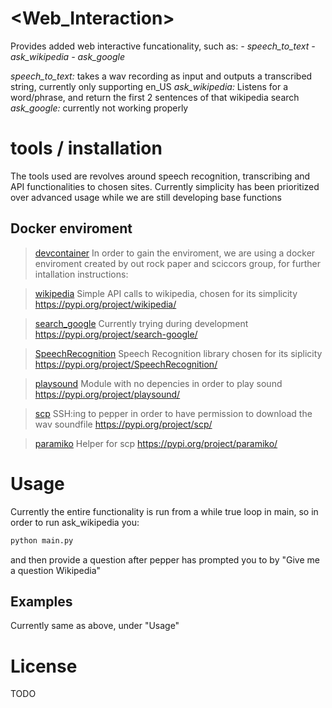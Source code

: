 # \<Web_Interaction>
Provides added web interactive funcationality, such as:
    *- speech_to_text*
    *- ask_wikipedia*
    *- ask_google*

*speech_to_text:* takes a wav recording as input and outputs a transcribed string, currently only supporting en_US
*ask_wikipedia:* Listens for a word/phrase, and return the first 2 sentences of that wikipedia search
*ask_google:* currently not working properly

# tools / installation

The tools used are revolves around speech recognition, transcribing and API functionalities to chosen sites. Currently simplicity has been prioritized over advanced usage while we are still developing base functions


## Docker enviroment
> [devcontainer](.devcontainer/README.md)
In order to gain the enviroment, we are using a docker enviroment created by out rock paper and sciccors group, for further intallation instructions:


> [wikipedia](tools.md)
Simple API calls to wikipedia, chosen for its simplicity
https://pypi.org/project/wikipedia/

> [search_google](tools.md)
Currently trying during development
https://pypi.org/project/search-google/

> [SpeechRecognition](tools.md)
Speech Recognition library chosen for its siplicity
https://pypi.org/project/SpeechRecognition/

> [playsound](tools.md)
Module with no depencies in order to play sound
https://pypi.org/project/playsound/

> [scp](tools.md)
SSH:ing to pepper in order to have permission to download the wav soundfile
https://pypi.org/project/scp/

> [paramiko](tools.md)
Helper for scp
https://pypi.org/project/paramiko/

# Usage
Currently the entire functionality is run from a while true loop in main, so in order to run ask_wikipedia you:
```bash
python main.py
```
and then provide a question after pepper has prompted you to by "Give me a question Wikipedia"
## Examples
Currently same as above, under "Usage"

# License
TODO
